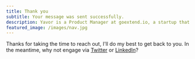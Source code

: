```yaml
---
title: Thank you
subtitle: Your message was sent successfully.
description: Yavor is a Product Manager at goextend.io, a startup that makes in-product extensibility and integrations painless for SaaS developers. Previously at Hulu and Microsoft Azure. 
featured_image: /images/nav.jpg
---
```


Thanks for taking the time to reach out, I'll do my best to get back to you. In the meantime, why not engage via [Twitter]({{site.data.settings.social_settings.twitter_url}}) or [LinkedIn]({{site.data.settings.social_settings.linkedin_url}})? 
